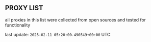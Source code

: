 ## PROXY LIST

all proxies in this list were collected from open sources and tested for functionality

last update: `2025-02-11 05:20:00.490549+00:00` UTC